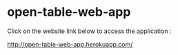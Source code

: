 # open-table-web-app
                                                          
  Click on the website link below to access the application : 
  
  http://open-table-web-app.herokuapp.com/
